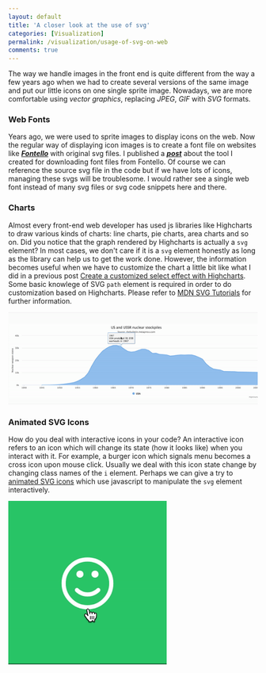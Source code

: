 ```yaml
---
layout: default
title: 'A closer look at the use of svg'
categories: [Visualization]
permalink: /visualization/usage-of-svg-on-web
comments: true
---
```


The way we handle images in the front end is quite different from the way a few years ago when we had to create several versions of the same image and put our little icons on one single sprite image. Nowadays, we are more comfortable using *vector graphics*, replacing *JPEG*, *GIF* with *SVG* formats.

### Web Fonts
Years ago, we were used to sprite images to display icons on the web. Now the regular way of displaying icon images is to create a font file on websites like ***[Fontello](http://fontello.com/)*** with original svg files. I published a ***[post](/automation/2017/07/10/Fontello-SVG-Uploader.html)*** about the tool I created for downloading font files from Fontello. 
Of course we can reference the source svg file in the code but if we have lots of icons, managing these svgs will be troublesome. I would rather see a single web font instead of many svg files or svg code snippets here and there.


### Charts
Almost every front-end web developer has used js libraries like Highcharts to draw various kinds of charts: line charts, pie charts, area charts and so on. Did you notice that the graph rendered by Highcharts is actually a `svg` element? In most cases, we don't care if it is a `svg` element honestly as long as the library can help us to get the work done. However, the information becomes useful when we have to customize the chart a little bit like what I did in a previous post [Create a customized select effect with Highcharts](/visualization/2017/05/15/Customized-Select-Effect.html). Some basic knowlege of SVG `path` element is required in order to do customization based on Highcharts. Please refer to [MDN SVG Tutorials](https://developer.mozilla.org/en-US/docs/Web/SVG/Tutorial/Paths) for further information.

![highcharts-select-effect.gif](/assets/highcharts-select-effect.gif)

### Animated SVG Icons
How do you deal with interactive icons in your code? An interactive icon refers to an icon which will change its state (how it looks like) when you interact with it. For example, a burger icon which signals menu becomes a cross icon upon mouse click. Usually we deal with this icon state change by changing class names of the `i` element. Perhaps we can give a try to [animated SVG icons](https://tympanus.net/Development/AnimatedSVGIcons/) which use javascript to manipulate the `svg` element interactively.

![animated-svg-icon.gif](/assets/animated-svg-icon.gif)

